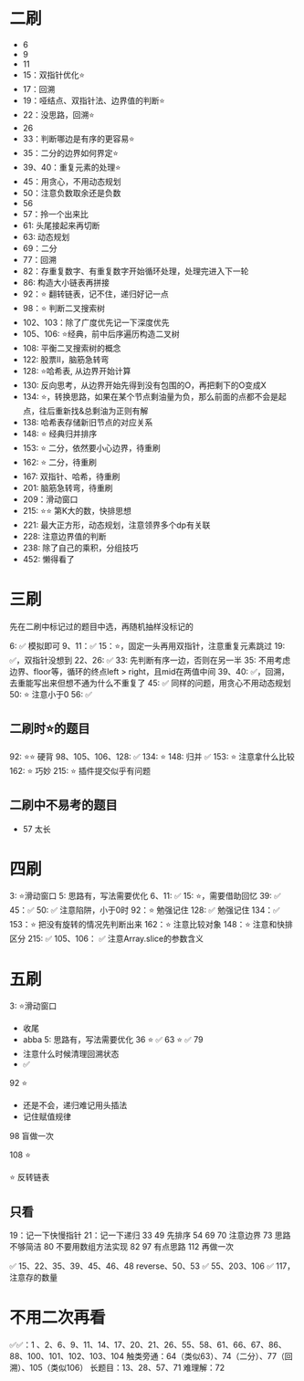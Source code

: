 # 二刷

- 6 
- 9
- 11
- 15：双指针优化⭐️
- 17：回溯
- 19：哑结点、双指针法、边界值的判断⭐️
- 22：没思路，回溯⭐️
- 26 
- 33：判断哪边是有序的更容易⭐️
- 35：二分的边界如何界定⭐️
- 39、40：重复元素的处理⭐️
- 45：用贪心，不用动态规划
- 50：注意负数取余还是负数
- 56
- 57：拎一个出来比
- 61: 头尾接起来再切断
- 63: 动态规划
- 69：二分
- 77：回溯
- 82：存重复数字、有重复数字开始循环处理，处理完进入下一轮
- 86: 构造大小链表再拼接
- 92：⭐️ 翻转链表，记不住，递归好记一点
- 98：⭐️ 判断二叉搜索树
- 102、103：除了广度优先记一下深度优先
- 105、106: ⭐️经典，前中后序遍历构造二叉树
- 108: 平衡二叉搜索树的概念
- 122: 股票II，脑筋急转弯
- 128: ⭐️哈希表, 从边界开始计算
- 130: 反向思考，从边界开始先得到没有包围的O，再把剩下的O变成X
- 134: ⭐️，转换思路，如果在某个节点剩油量为负，那么前面的点都不会是起点，往后重新找&总剩油为正则有解
- 138: 哈希表存储新旧节点的对应关系
- 148: ⭐️ 经典归并排序
- 153: ⭐️ 二分，依然要小心边界，待重刷
- 162: ⭐️ 二分，待重刷
- 167: 双指针、哈希，待重刷
- 201: 脑筋急转弯，待重刷
- 209：滑动窗口
- 215: ⭐️⭐️ 第K大的数，快排思想
- 221: 最大正方形，动态规划，注意领界多个dp有关联
- 228: 注意边界值的判断
- 238: 除了自己的乘积，分组技巧
- 452: 懒得看了

# 三刷

先在二刷中标记过的题目中选，再随机抽样没标记的

6: ✅ 模拟即可
9、11：✅
15：⭐️，固定一头再用双指针，注意重复元素跳过
19: ✅，双指针没想到
22、26: ✅
33: 先判断有序一边，否则在另一半
35: 不用考虑边界、floor等，循环的终点left > right，且mid在两值中间
 39、40: ✅，回溯，去重能写出来但想不通为什么不重复了
45: ✅ 同样的问题，用贪心不用动态规划
50: ⭐️ 注意小于0
56: ✅

## 二刷时⭐️的题目

92: ⭐️⭐️ 硬背
98、105、106、128: ✅
134: ⭐️
148: 归并 ✅
153: ⭐️ 注意拿什么比较
162: ⭐️ 巧妙
215: ⭐️ 插件提交似乎有问题

## 二刷中不易考的题目

- 57 太长

# 四刷

3: ⭐️滑动窗口 
5: 思路有，写法需要优化
6、11: ✅
15: ⭐️，需要借助回忆
39: ✅
45：✅
50: ✅ 注意陷阱，小于0时
92：⭐️ 勉强记住
128: ✅ 勉强记住
134：✅
153：⭐️ 把没有旋转的情况先判断出来
162：⭐️ 注意比较对象
148：⭐️ 注意和快排区分
215: ✅
105、106： ✅ 注意Array.slice的参数含义


# 五刷

3: ⭐️滑动窗口 
  - 收尾
  - abba
5: 思路有，写法需要优化
36 ⭐️ ✅
63 ⭐️ ✅
79 
 - 注意什么时候清理回溯状态
 - ✅

92 ⭐️ 
  - 还是不会，递归难记用头插法
  - 记住赋值规律

98 盲做一次

108 ⭐️
<!-- 114 ⭐️ -->

⭐️ 反转链表


## 只看

19：记一下快慢指针
21：记一下递归
33
49 先排序
54 
69 
70 注意边界
73 思路不够简洁
80 不要用数组方法实现
82
97 有点思路
112 再做一次


✅ 15、22、35、39、45、46、48 reverse、50、53
✅ 55、203、106
✅ 117，注意存的数量


# 不用二次再看

✅✅：1 、2、6、9、11、14、17、20、21、26、55、58、61、66、67、86、88、100、101、102、103、104
触类旁通：64（类似63）、74（二分）、77（回溯）、105（类似106）
长题目：13、28、57、71
难理解：72